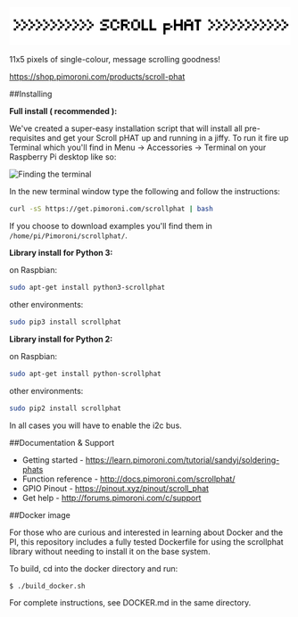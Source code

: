 ![Scroll pHAT](scroll-phat-logo-new.png)

11x5 pixels of single-colour, message scrolling goodness!

https://shop.pimoroni.com/products/scroll-phat

##Installing

**Full install ( recommended ):**

We've created a super-easy installation script that will install all pre-requisites and get your Scroll pHAT up and running in a jiffy. To run it fire up Terminal which you'll find in Menu -> Accessories -> Terminal on your Raspberry Pi desktop like so:

![Finding the terminal](terminal.jpg)

In the new terminal window type the following and follow the instructions:

```bash
curl -sS https://get.pimoroni.com/scrollphat | bash
```

If you choose to download examples you'll find them in `/home/pi/Pimoroni/scrollphat/`.

**Library install for Python 3:**

on Raspbian:

```bash
sudo apt-get install python3-scrollphat
```
other environments: 

```bash
sudo pip3 install scrollphat
```

**Library install for Python 2:**

on Raspbian:

```bash
sudo apt-get install python-scrollphat
```
other environments: 

```bash
sudo pip2 install scrollphat
```

In all cases you will have to enable the i2c bus.

##Documentation & Support

* Getting started - https://learn.pimoroni.com/tutorial/sandyj/soldering-phats
* Function reference - http://docs.pimoroni.com/scrollphat/
* GPIO Pinout - https://pinout.xyz/pinout/scroll_phat
* Get help - http://forums.pimoroni.com/c/support

##Docker image

For those who are curious and interested in learning about Docker and the PI, this repository includes a fully tested Dockerfile for using the scrollphat library without needing to install it on the base system.

To build, cd into the docker directory and run:

```
$ ./build_docker.sh
```

For complete instructions, see DOCKER.md in the same directory.

